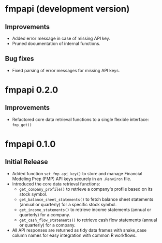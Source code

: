 # fmpapi (development version)

## Improvements

- Added error message in case of missing API key. 
- Pruned documentation of internal functions. 

## Bug fixes

- Fixed parsing of error messages for missing API keys.

# fmpapi 0.2.0

## Improvements

- Refactored core data retrieval functions to a single flexible interface: `fmp_get()`

# fmpapi 0.1.0

## Initial Release

- Added function `set_fmp_api_key()` to store and manage Financial Modeling Prep (FMP) API keys securely in an `.Renviron` file.
- Introduced the core data retrieval functions:
  - `get_company_profile()` to retrieve a company's profile based on its stock symbol.
  - `get_balance_sheet_statements()` to fetch balance sheet statements (annual or quarterly) for a specific stock symbol.
  - `get_income_statements()` to retrieve income statements (annual or quarterly) for a company.
  - `get_cash_flow_statements()` to retrieve cash flow statements (annual or quarterly) for a company.
- All API responses are returned as tidy data frames with snake_case column names for easy integration with common R workflows.
